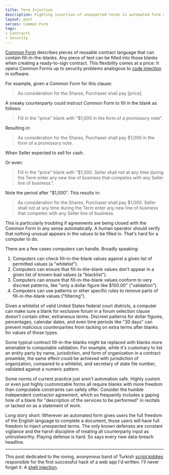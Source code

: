 ```yaml
---
title: Term Injection
description: Fighting insertion of unexpected terms in automated form contracts
layout: post
series: Common Form
tags:
- Contracts
- Security
---
```


[Common Form][commonform] describes pieces of reusable contract language that can contain fill-in-the-blanks. Any piece of text can be filled into those blanks when creating a ready-to-sign contract. This flexibility comes at a price: It opens Common Forms up to security problems analogous to [code injection][code injection] in software.

<!--jump-->

For example, given a Common Form for this clause:

> As consideration for the Shares, Purchaser shall pay [price].

A sneaky counterparty could instruct Common Form to fill in the blank as follows:

> Fill in the "price" blank with "$1,000 in the form of a promissory note".

Resulting in:

> As consideration for the Shares, Purchaser shall pay $1,000 in the form of a promissory note.

When Seller expected to sell for cash.

Or even:

> Fill in the "price" blank with "$1,000. Seller shall not at any time during the Term enter any new line of business that competes with any Seller line of business.".

Note the period after "$1,000". This results in:

> As consideration for the Shares, Purchaser shall pay $1,000. Seller shall not at any time during the Term enter any new line of business that competes with any Seller line of business.

This is particularly troubling if agreements are being closed with the Common Form in any sense automatically. A human operator should verify that nothing unusual appears in the values to be filled in. That's hard for a computer to do.

There are a few cases computers can handle. Broadly speaking:

1. Computers can check fill-in-the-blank values against a given list of permitted values (a "whitelist").
2. Computers can ensure that fill-in-the-blank values don't appear in a given list of known-bad values (a "blacklist").
3. Computers can ensure that fill-in-the-blank values conform to very discreet patterns, like "only a dollar figure like $100.00" ("validation").
4. Computers can use patterns or other specific rules to remove parts of fill-in-the-blank values ("filtering").

Given a whitelist of valid United States federal court districts, a computer can make sure a blank for exclusive forum in a forum selection clause doesn't contain other, extraneous terms. Discreet patterns for dollar figures, percentages, calendar dates, and even time periods like "30 days" can prevent malicious counterparties from tacking on extra terms after blanks for values of those types.

Some typical contract fill-in-the-blanks might be replaced with blanks more amenable to computable validation. For example, while it's customary to list an entity party by name, jurisdiction, and form of organization in a contract preamble, the same effect could be achieved with jurisdiction of organization, compared to a whitelist, and secretary of state file number, validated against a numeric pattern.

Some norms of current practice just aren't automation safe. Highly custom or even just highly customizable forms all require blanks with more freedom than computable constraints can safely offer. Consider the humble independent contractor agreement, which so frequently includes a gaping hole of a blank for "description of the services to be performed" in recitals or tacked on as a statement of work.

Long story short: Wherever an automated form gives users the full freedom of the English language to complete a document, those users will have full freedom to inject unexpected terms. The only known defenses are constant vigilance and the harsh discipline of treating all counterparty input as untrustworthy. Playing defense is hard. So says every new data-breach headline.

---

This post dedicated to the roving, anonymous band of Turkish [script kiddies][script-kiddie] responsible for the first successful hack of a web app I'd written. I'll never forget it. A [shell injection][shell-injection].

[script-kiddie]: https://en.wikipedia.org/wiki/Script_kiddie
[commonform]: https://commonform.github.io
[code injection]: https://en.wikipedia.org/wiki/Code_injection
[shell-injection]: https://en.wikipedia.org/wiki/Code_injection#Shell_injection
